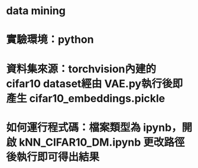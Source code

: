 # data mining
# 實驗環境：python
# 資料集來源：torchvision內建的 cifar10 dataset經由 VAE.py執行後即產生 cifar10_embeddings.pickle
# 如何運行程式碼：檔案類型為 ipynb，開啟 kNN_CIFAR10_DM.ipynb 更改路徑後執行即可得出結果
